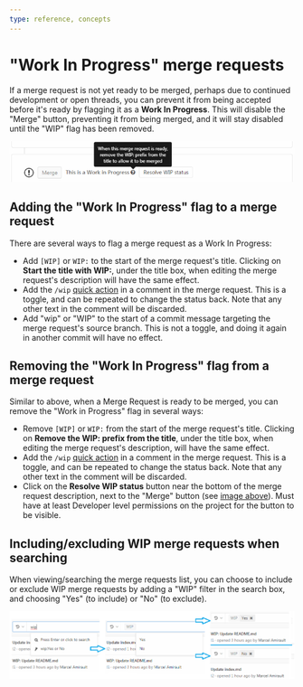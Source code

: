 ```yaml
---
type: reference, concepts
---
```


# "Work In Progress" merge requests

If a merge request is not yet ready to be merged, perhaps due to continued development
or open threads, you can prevent it from being accepted before it's ready by flagging
it as a **Work In Progress**. This will disable the "Merge" button, preventing it from
being merged, and it will stay disabled until the "WIP" flag has been removed.

![Blocked Accept Button](img/wip_blocked_accept_button.png)

## Adding the "Work In Progress" flag to a merge request

There are several ways to flag a merge request as a Work In Progress:

- Add `[WIP]` or `WIP:` to the start of the merge request's title. Clicking on
  **Start the title with WIP:**, under the title box, when editing the merge request's
  description will have the same effect.
- Add the `/wip` [quick action](../quick_actions.md#quick-actions-for-issues-and-merge-requests)
  in a comment in the merge request. This is a toggle, and can be repeated
  to change the status back. Note that any other text in the comment will be discarded.
- Add "wip" or "WIP" to the start of a commit message targeting the merge request's
  source branch. This is not a toggle, and doing it again in another commit will have
  no effect.

## Removing the "Work In Progress" flag from a merge request

Similar to above, when a Merge Request is ready to be merged, you can remove the
"Work in Progress" flag in several ways:

- Remove `[WIP]` or `WIP:` from the start of the merge request's title. Clicking on
  **Remove the WIP: prefix from the title**, under the title box, when editing the merge
  request's description, will have the same effect.
- Add the `/wip` [quick action](../quick_actions.md#quick-actions-for-issues-and-merge-requests)
  in a comment in the merge request. This is a toggle, and can be repeated
  to change the status back. Note that any other text in the comment will be discarded.
- Click on the **Resolve WIP status** button near the bottom of the merge request description,
  next to the "Merge" button (see [image above](#work-in-progress-merge-requests)).
  Must have at least Developer level permissions on the project for the button to
  be visible.

## Including/excluding WIP merge requests when searching

When viewing/searching the merge requests list, you can choose to include or exclude
WIP merge requests by adding a "WIP" filter in the search box, and choosing "Yes"
(to include) or "No" (to exclude).

![Filter WIP MRs](img/filter_wip_merge_requests.png)

<!-- ## Troubleshooting

Include any troubleshooting steps that you can foresee. If you know beforehand what issues
one might have when setting this up, or when something is changed, or on upgrading, it's
important to describe those, too. Think of things that may go wrong and include them here.
This is important to minimize requests for support, and to avoid doc comments with
questions that you know someone might ask.

Each scenario can be a third-level heading, e.g. `### Getting error message X`.
If you have none to add when creating a doc, leave this section in place
but commented out to help encourage others to add to it in the future. -->
